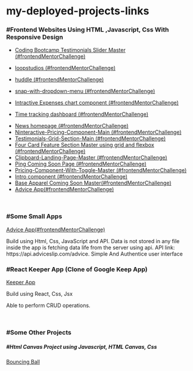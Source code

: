# my-deployed-projects-links
<h3>#Frontend Websites Using HTML ,Javascript, Css With Responsive Design</h3>
<ul>
  <li>
    
<a href="https://courageous-llama-e4779d.netlify.app/">Coding Bootcamp Testimonials Slider Master (#frontendMentorChallenge)</a>
  </li>
  <li>
    
<a href="https://loopstudios-webbbb.netlify.app/">loopstudios (#frontendMentorChallenge)</a>
  </li>
  <li>
    
<a href="https://huddle-web-frontend-mentor-challenge.netlify.app/">huddle (#frontendMentorChallenge)</a>
  </li>
  <li>
    
<a href="https://snap-with-dropdown-menu.netlify.app/">snap-with-dropdown-menu (#frontendMentorChallenge)</a>
  </li>
  <li>
    
<a href="https://cozy-tanuki-21f0d2.netlify.app/">Intractive Expenses chart component  (#frontendMentorChallenge)</a>
  </li>
  <li>
    
<a href="https://remarkable-kashata-c7d55e.netlify.app/">Time tracking dashboard  (#frontendMentorChallenge)</a>
  </li>
  
  <li>   
    <a href="https://splendorous-queijadas-cbb55d.netlify.app/">News homepage (#frontendMentorChallenge)</a>
  </li>
  <li>   
    <a href="https://startling-panda-476574.netlify.app/">Ninteractive-Pricing-Component-Main (#frontendMentorChallenge)</a>
  </li>
  <li>   
    <a href="https://incomparable-gumption-624918.netlify.app/">Testimonials-Grid-Section-Main (#frontendMentorChallenge)</a>
  </li>
  <li>   
    <a href="https://sage-salmiakki-aef128.netlify.app/">Four Card Feature Section Master using grid and flexbox (#frontendMentorChallenge)</a>
  </li>
  <li>   
    <a href="https://courageous-kelpie-7f84ac.netlify.app/">Clipboard-Landing-Page-Master (#frontendMentorChallenge)</a>
  </li>
  <li>   
    <a href="https://regal-llama-3c82fd.netlify.app/">Ping Coming Soon Page (#frontendMentorChallenge)</a>
  </li>
  
  <li>   
    <a href="https://warm-figolla-4cab3d.netlify.app/">Pricing-Component-With-Toggle-Master (#frontendMentorChallenge)</a>
  </li>
  <li>   
    <a href="https://jovial-beignet-3fc547.netlify.app/">Intro component (#frontendMentorChallenge)</a>
  </li>
  <li>   
    <a href="https://subtle-taiyaki-cc727f.netlify.app/">Base Apparel Coming Soon Master(#frontendMentorChallenge)</a>
  </li>
  <li>   
    <a href="https://keen-liger-e5a027.netlify.app/">Advice App(#frontendMentorChallenge)</a>
  </li>

  
</ul>

<br>

<h3>#Some Small Apps</h3>
<a href="https://keen-liger-e5a027.netlify.app/">Advice App(#frontendMentorChallenge)</a>
<p>Build using Html, Css, JavaScript and API.
Data is not stored in any file inside the app is fetching data life from the server using api.
API link: 	https://api.adviceslip.com/advice.
Simple And Authentice user interface 

</p>


<h3>#React Keeper App (Clone of Google Keep App)</h3>
<a href="https://keeper-react-appp.netlify.app/">Keeper App</a>
<p>Build using React, Css, Jsx</p>
<p>Able to perform CRUD operations.</p>

<br>
<h3>#Some Other Projects</h3>
<h5>#Html Canvas Project using Javascript, HTML Canvas, Css</h5>
<a href="https://bouncing-ball-using-javascript.netlify.app/">Bouncing Ball</a>
